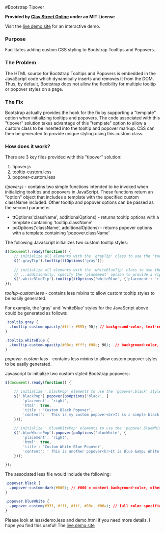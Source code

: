 #Bootstrap Tipover

**Provided by [Clay Street Online](http://www.claystreet.com) under an MIT License**

Visit the [live demo site](http://www.claystreet.com/sites/claystreet/dev/bootstrap/tipover/demo.html) for an interactive demo.

### Purpose

Facilitates adding custom CSS styling to Bootstrap Tooltips and Popovers.

### The Problem

The HTML source for Bootstrap Tooltips and Popovers is embedded in the JavaScript code which dynamically inserts
and removes it from the DOM.  Thus, by default, Bootstrap does not allow the flexibility for multiple tooltip or popover
styles on a page.

### The Fix

Bootstrap actually provides the hook for the fix by supporting a "template" option when initializing tooltips and popovers.
The code associated with this "tipover" solution takes advantage of this "template" option to allow a custom class
to be inserted into the tooltip and popover markup.  CSS can then be generated to provide unique styling using this
custom class.

### How does it work?

There are 3 key files provided with this "tipover" solution:

1. tipover.js
2. tooltip-custom.less
3. popover-custom.less

*tipover.js* - contains two simple functions intended to be invoked when initializing tooltips and popovers in JavaScript.
These functions return an "option" object that includes a template with the specified custom className included.
Other tooltip and popover options can be passed as the second parameter.

* ttOptions('className', additionalOptions) - returns tooltip options with a template containing 'tooltip.className'
* poOptions('className', additionalOptions) - returns popover options with a template containing 'popover.className'

The following Javascript initializes two custom tooltip styles:
```javascript
$(document).ready(function() {
    // initialize all elements with the 'grayTip' class to use the 'tooltip.gray' style
    $('.grayTip').tooltip(ttOptions('gray')); 
    
    // initialize all elements with the 'whiteBlueTip' class to use the 'tooltip.whiteBlue' style
    // ...additionally, specify the 'placement' option to provide a right-side tooltip
    $('.whiteBlueTip').tooltip(ttOptions('whiteBlue', {'placement': 'right'})); 
});
```

*tooltip-custom.less* - contains less mixins to allow custom tooltip styles to be easily generated.

For example, the 'gray' and 'whiteBlue' styles for the JavaScript above could be generated as follows:
```css
.tooltip.gray {
  .tooltip-custom-opacity(#fff; #555; 90); // background-color, text-color, opacity
}

.tooltip.whiteBlue {
  .tooltip-custom-opacity(#08c; #fff; #08c; 90);  // background-color, text-color, border-color, opacity
}

```

*popover-custom.less* - contains less mixins to allow custom popover styles to be easily generated.

Javascript to initialize two custom styled Bootstrap popovers:
```javascript
$(document).ready(function() {

    // initialize '.blackPop' elements to use the 'popover.black' style
    $('.blackPop').popover(poOptions('black', {
        'placement': 'right',
        'html': true,
        'title': 'Custom Black Popover',
        'content': ' This is my custom popover<br>It is a simple black popover'
    }));
    
    // initialize '.blueWhitePop' elements to use the 'popover.blueWhite' style
    $('.blueWhitePop').popover(poOptions('blueWhite', {
        'placement': 'right',
        'html': true,
        'title': 'Custom White-Blue Popover',
        'content': ' This is another popover<br>It is Blue &amp; White'
    }));

});
```

The associated less file would include the following:
```css
.popover.black {
  .popover-custom-dark(#000); // #000 = content background-color, other colors auto-generated from that
}

.popover.blueWhite {
  .popover-custom(#333, #fff, #fff, #08c, #06a); // full color specification
}
```

Please look at less/demo.less and demo.html if you need more details.
I hope you find this useful!
The [live demo site](http://www.claystreet.com/sites/claystreet/dev/bootstrap/tipover/demo.html)
